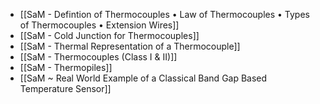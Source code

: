 - [[SaM - Defintion of Thermocouples • Law of Thermocouples • Types of Thermocouples • Extension Wires]]
- [[SaM - Cold Junction for Thermocouples]]
- [[SaM - Thermal Representation of a Thermocouple]]
- [[SaM - Thermocouples (Class I & II)]]
- [[SaM - Thermopiles]]
- [[SaM ~ Real World Example of a Classical Band Gap Based Temperature Sensor]]
